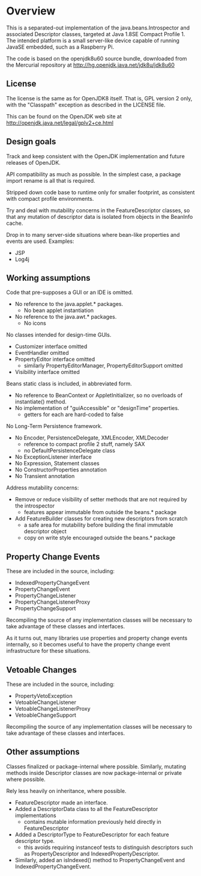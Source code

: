 Overview
========

This is a separated-out implementation of the java.beans.Introspector and
associated Descriptor classes, targeted at Java 1.8SE Compact Profile 1.
The intended platform is a small server-like device capable of running
JavaSE embedded, such as a Raspberry Pi.

The code is based on the openjdk8u60 source bundle, downloaded from the
Mercurial repository at http://hg.openjdk.java.net/jdk8u/jdk8u60

License
-------

The license is the same as for OpenJDK8 itself. That is, GPL version 2 only,
with the "Classpath" exception as described in the LICENSE file.

This can be found on the OpenJDK web site at
http://openjdk.java.net/legal/gplv2+ce.html

Design goals
------------

Track and keep consistent with the OpenJDK implementation and future releases
of OpenJDK.

API compatibility as much as possible. In the simplest case, a package
import rename is all that is required.

Stripped down code base to runtime only for smaller footprint, as consistent
with compact profile environments.

Try and deal with mutability concerns in the FeatureDescriptor classes, so that
any mutation of descriptor data is isolated from objects in the BeanInfo
cache.

Drop in to many server-side situations where bean-like properties and events
are used. Examples:

  * JSP
  * Log4j

Working assumptions
-------------------

Code that pre-supposes a GUI or an IDE is omitted.

  * No reference to the java.applet.* packages.
     - No bean applet instantiation
  * No reference to the java.awt.* packages.
     - No icons

No classes intended for design-time GUIs.

  * Customizer interface omitted
  * EventHandler omitted
  * PropertyEditor interface omitted
     - similarly PropertyEditorManager, PropertyEditorSupport omitted
  * Visibility interface omitted

Beans static class is included, in abbreviated form.

  * No reference to BeanContext or AppletInitializer, so no overloads of
    instantiate() method.
  * No implementation of "guiAccessible" or "designTime" properties.
     - getters for each are hard-coded to false

No Long-Term Persistence framework.

  * No Encoder, PersistenceDelegate, XMLEncoder, XMLDecoder
     - reference to compact profile 2 stuff, namely SAX
     - no DefaultPersistenceDelegate class
  * No ExceptionListener interface
  * No Expression, Statement classes
  * No ConstructorProperties annotation
  * No Transient annotation

Address mutability concerns:

  * Remove or reduce visibility of setter methods that are not required
    by the introspector
     - features appear immutable from outside the beans.* package
  * Add FeatureBuilder classes for creating new descriptors from scratch
     - a safe area for mutability before building the final immutable
       descriptor object
     - copy on write style encouraged outside the beans.* package

Property Change Events
----------------------

These are included in the source, including:

  * IndexedPropertyChangeEvent
  * PropertyChangeEvent
  * PropertyChangeListener
  * PropertyChangeListenerProxy
  * PropertyChangeSupport

Recompiling the source of any implementation classes will be necessary
to take advantage of these classes and interfaces.

As it turns out, many libraries use properties and property change events
internally, so it becomes useful to have the property change event
infrastructure for these situations.

Vetoable Changes
----------------

These are included in the source, including:

  * PropertyVetoException
  * VetoableChangeListener
  * VetoableChangeListenerProxy
  * VetoableChangeSupport

Recompiling the source of any implementation classes will be necessary
to take advantage of these classes and interfaces.

Other assumptions
-----------------

Classes finalized or package-internal where possible. Similarly, mutating
methods inside Descriptor classes are now package-internal or private where
possible.

Rely less heavily on inheritance, where possible.

  * FeatureDescriptor made an interface.
  * Added a DescriptorData class to all the FeatureDescriptor implementations
     - contains mutable information previously held directly in
       FeatureDescriptor
  * Added a DescriptorType to FeatureDescriptor for each feature descriptor
    type.
     - this avoids requiring instanceof tests to distinguish descriptors
       such as PropertyDescriptor and IndexedPropertyDescriptor.
  * Similarly, added an isIndexed() method to PropertyChangeEvent and
    IndexedPropertyChangeEvent.
